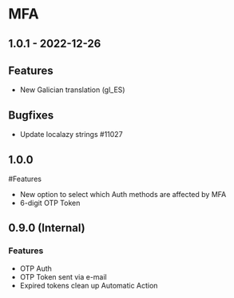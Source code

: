 # MFA

## 1.0.1 - 2022-12-26
## Features
- New Galician translation (gl_ES)
## Bugfixes
- Update localazy strings #11027

## 1.0.0
#Features
- New option to select which Auth methods are affected by MFA
- 6-digit OTP Token

## 0.9.0 (Internal)
### Features
- OTP Auth
- OTP Token sent via e-mail
- Expired tokens clean up Automatic Action
